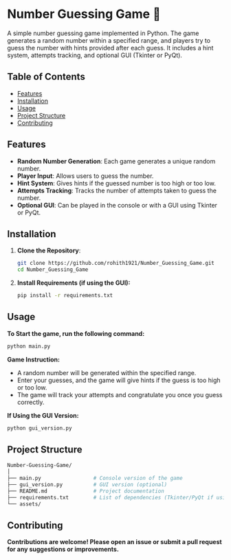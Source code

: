# Number Guessing Game 🎲           
A simple number guessing game implemented in Python. The game generates a random number within a specified range, and players try to guess the number with hints provided after each guess. It includes a hint system, attempts tracking, and optional GUI (Tkinter or PyQt).   

## Table of Contents  
- [Features](#features)
- [Installation](#installation)
- [Usage](#usage)
- [Project Structure](#project-structure)
- [Contributing](#contributing)

## Features
- **Random Number Generation**: Each game generates a unique random number.
- **Player Input**: Allows users to guess the number.
- **Hint System**: Gives hints if the guessed number is too high or too low.
- **Attempts Tracking**: Tracks the number of attempts taken to guess the number.
- **Optional GUI**: Can be played in the console or with a GUI using Tkinter or PyQt.

## Installation

1. **Clone the Repository**:
   ```bash
   git clone https://github.com/rohith1921/Number_Guessing_Game.git
   cd Number_Guessing_Game

2. **Install Requirements (if using the GUI):**
   ```bash
   pip install -r requirements.txt

## Usage

**To Start the game, run the following command:**
```bash
python main.py
```
**Game Instruction:**
- A random number will be generated within the specified range.
- Enter your guesses, and the game will give hints if the guess is too high or too low.
- The game will track your attempts and congratulate you once you guess correctly.

**If Using the GUI Version:**
```bash
python gui_version.py
```

## Project Structure
```bash
Number-Guessing-Game/
│
├── main.py                 # Console version of the game
├── gui_version.py          # GUI version (optional)
├── README.md               # Project documentation
├── requirements.txt        # List of dependencies (Tkinter/PyQt if using GUI)
└── assets/
```

## Contributing

**Contributions are welcome! Please open an issue or submit a pull request for any suggestions or improvements.**


